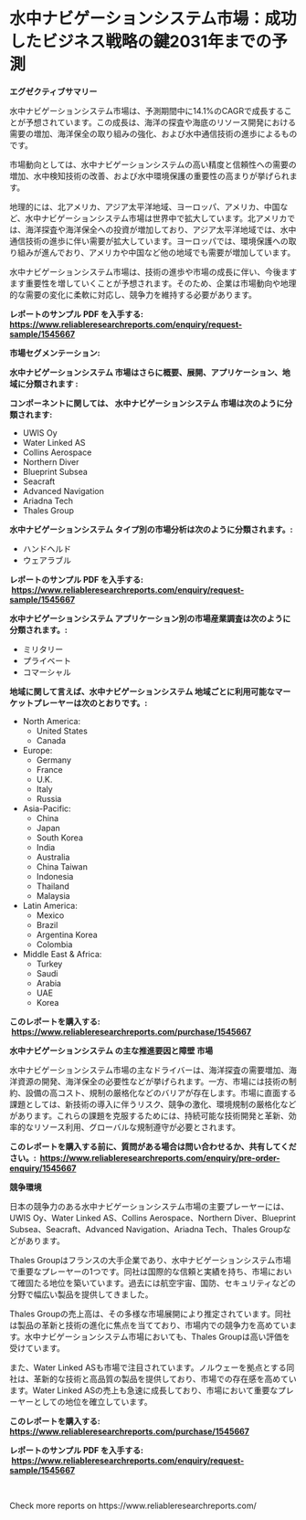 <p><h1>水中ナビゲーションシステム市場：成功したビジネス戦略の鍵2031年までの予測</h1></p><p><strong>エグゼクティブサマリー</strong></p>
<p><p>水中ナビゲーションシステム市場は、予測期間中に14.1%のCAGRで成長することが予想されています。この成長は、海洋の探査や海底のリソース開発における需要の増加、海洋保全の取り組みの強化、および水中通信技術の進歩によるものです。</p><p>市場動向としては、水中ナビゲーションシステムの高い精度と信頼性への需要の増加、水中検知技術の改善、および水中環境保護の重要性の高まりが挙げられます。</p><p>地理的には、北アメリカ、アジア太平洋地域、ヨーロッパ、アメリカ、中国など、水中ナビゲーションシステム市場は世界中で拡大しています。北アメリカでは、海洋探査や海洋保全への投資が増加しており、アジア太平洋地域では、水中通信技術の進歩に伴い需要が拡大しています。ヨーロッパでは、環境保護への取り組みが進んでおり、アメリカや中国など他の地域でも需要が増加しています。</p><p>水中ナビゲーションシステム市場は、技術の進歩や市場の成長に伴い、今後ますます重要性を増していくことが予想されます。そのため、企業は市場動向や地理的な需要の変化に柔軟に対応し、競争力を維持する必要があります。</p></p>
<p><strong>レポートのサンプル PDF を入手する: <a href="https://www.reliableresearchreports.com/enquiry/request-sample/1545667">https://www.reliableresearchreports.com/enquiry/request-sample/1545667</a></strong></p>
<p><strong>市場セグメンテーション:</strong></p>
<p><strong> 水中ナビゲーションシステム 市場はさらに概要、展開、アプリケーション、地域に分類されます :</strong></p>
<p><strong>コンポーネントに関しては、 水中ナビゲーションシステム 市場は次のように分類されます: &nbsp;</strong></p>
<p><ul><li>UWIS Oy</li><li>Water Linked AS</li><li>Collins Aerospace</li><li>Northern Diver</li><li>Blueprint Subsea</li><li>Seacraft</li><li>Advanced Navigation</li><li>Ariadna Tech</li><li>Thales Group</li></ul></p>
<p><strong> 水中ナビゲーションシステム タイプ別の市場分析は次のように分類されます。:</strong></p>
<p><ul><li>ハンドヘルド</li><li>ウェアラブル</li></ul></p>
<p><strong>レポートのサンプル PDF を入手する: &nbsp;<a href="https://www.reliableresearchreports.com/enquiry/request-sample/1545667">https://www.reliableresearchreports.com/enquiry/request-sample/1545667</a></strong></p>
<p><strong> 水中ナビゲーションシステム アプリケーション別の市場産業調査は次のように分類されます。:</strong></p>
<p><ul><li>ミリタリー</li><li>プライベート</li><li>コマーシャル</li></ul></p>
<p><strong>地域に関して言えば、水中ナビゲーションシステム 地域ごとに利用可能なマーケットプレーヤーは次のとおりです。:</strong></p>
<p><ul>
    <li>
        North America:
        <ul>
            <li>United States</li>
            <li>Canada</li>
        </ul>
    </li>
    <li>
        Europe:
        <ul>
            <li>Germany</li>
            <li>France</li>
            <li>U.K.</li>
            <li>Italy</li>
            <li>Russia</li>
        </ul>
    </li>
    <li>
        Asia-Pacific:
        <ul>
            <li>China</li>
            <li>Japan</li>
            <li>South Korea</li>
            <li>India</li>
            <li>Australia</li>
            <li>China Taiwan</li>
            <li>Indonesia</li>
            <li>Thailand</li>
            <li>Malaysia</li>
        </ul>
    </li>
    <li>
        Latin America:
        <ul>
            <li>Mexico</li>
            <li>Brazil</li>
            <li>Argentina Korea</li>
            <li>Colombia</li>
        </ul>
    </li>
    <li>
        Middle East & Africa:
        <ul>
            <li>Turkey</li>
            <li>Saudi</li>
            <li>Arabia</li>
            <li>UAE</li>
            <li>Korea</li>
        </ul>
    </li>
    </ul></p>
<p><strong>このレポートを購入する: &nbsp;<a href="https://www.reliableresearchreports.com/purchase/1545667">https://www.reliableresearchreports.com/purchase/1545667</a></strong></p>
<p><strong>水中ナビゲーションシステム の主な推進要因と障壁 市場</strong></p>
<p><p>水中ナビゲーションシステム市場の主なドライバーは、海洋探査の需要増加、海洋資源の開発、海洋保全の必要性などが挙げられます。一方、市場には技術の制約、設備の高コスト、規制の厳格化などのバリアが存在します。市場に直面する課題としては、新技術の導入に伴うリスク、競争の激化、環境規制の厳格化などがあります。これらの課題を克服するためには、持続可能な技術開発と革新、効率的なリソース利用、グローバルな規制遵守が必要とされます。</p></p>
<p><strong>このレポートを購入する前に、質問がある場合は問い合わせるか、共有してください。:&nbsp; <a href="https://www.reliableresearchreports.com/enquiry/pre-order-enquiry/1545667">https://www.reliableresearchreports.com/enquiry/pre-order-enquiry/1545667</a></strong></p>
<p><strong>競争環境</strong></p>
<p><p>日本の競争力のある水中ナビゲーションシステム市場の主要プレーヤーには、UWIS Oy、Water Linked AS、Collins Aerospace、Northern Diver、Blueprint Subsea、Seacraft、Advanced Navigation、Ariadna Tech、Thales Groupなどがあります。</p><p>Thales Groupはフランスの大手企業であり、水中ナビゲーションシステム市場で重要なプレーヤーの1つです。同社は国際的な信頼と実績を持ち、市場において確固たる地位を築いています。過去には航空宇宙、国防、セキュリティなどの分野で幅広い製品を提供してきました。</p><p>Thales Groupの売上高は、その多様な市場展開により推定されています。同社は製品の革新と技術の進化に焦点を当てており、市場内での競争力を高めています。水中ナビゲーションシステム市場においても、Thales Groupは高い評価を受けています。</p><p>また、Water Linked ASも市場で注目されています。ノルウェーを拠点とする同社は、革新的な技術と高品質の製品を提供しており、市場での存在感を高めています。Water Linked ASの売上も急速に成長しており、市場において重要なプレーヤーとしての地位を確立しています。</p></p>
<p><strong>このレポートを購入する: &nbsp; <a href="https://www.reliableresearchreports.com/purchase/1545667">https://www.reliableresearchreports.com/purchase/1545667</a></strong></p>
<p><strong>レポートのサンプル PDF を入手する: &nbsp;<a href="https://www.reliableresearchreports.com/enquiry/request-sample/1545667">https://www.reliableresearchreports.com/enquiry/request-sample/1545667</a></strong><strong></strong></p>
<p>&nbsp;</p>
<p>Check more reports on https://www.reliableresearchreports.com/</p>